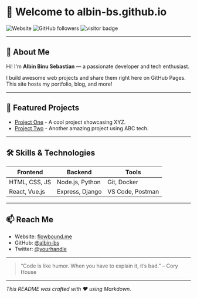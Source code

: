 # 👋 Welcome to albin-bs.github.io

![Website](https://img.shields.io/badge/Website-flowbound.me-blue)
![GitHub followers](https://img.shields.io/github/followers/albin-bs?label=Followers&style=social)
![visitor badge](https://visitor-badge.laobi.icu/badge?page_id=albin-bs.albin-bs.visitor-badge&left_color=red&right_color=green)


---

## 🚀 About Me

Hi! I'm **Albin Binu Sebastian** — a passionate developer and tech enthusiast.

I build awesome web projects and share them right here on GitHub Pages. This site hosts my portfolio, blog, and more!

---

## 💼 Featured Projects

- [Project One](#) - A cool project showcasing XYZ.
- [Project Two](#) - Another amazing project using ABC tech.

---

## 🛠️ Skills & Technologies

| Frontend          | Backend          | Tools             |
|-------------------|------------------|-------------------|
| HTML, CSS, JS     | Node.js, Python  | Git, Docker       |
| React, Vue.js     | Express, Django  | VS Code, Postman  |

---

## 📫 Reach Me

- Website: [flowbound.me](https://flowbound.me)
- GitHub: [@albin-bs](https://github.com/albin-bs)
- Twitter: [@yourhandle](https://twitter.com/yourhandle)

---

> “Code is like humor. When you have to explain it, it’s bad.” – Cory House

---

_This README was crafted with ❤️ using Markdown._
